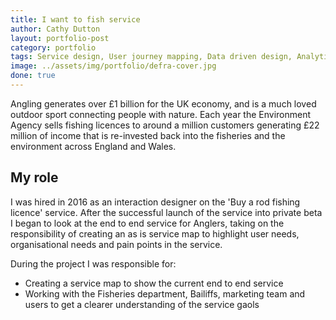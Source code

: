 ```yaml
---
title: I want to fish service
author: Cathy Dutton
layout: portfolio-post
category: portfolio
tags: Service design, User journey mapping, Data driven design, Analytics, Google tag manager
image: ../assets/img/portfolio/defra-cover.jpg
done: true
---
```


<p class="highlight-quote">
Angling generates over £1 billion for the UK economy, and is a much loved outdoor sport connecting people with nature. Each year the Environment Agency sells fishing licences to around a million customers generating £22 million of income that is re-invested back into the fisheries and the environment across England and Wales. 
</p>


<h2 class="heading">My role</h2>

I was hired in 2016 as an interaction designer on the 'Buy a rod fishing licence' service. After the successful launch of the service into private beta I began to look at the end to end service for Anglers, taking on the responsibility of creating an as is service map to highlight user needs, organisational needs and pain points in the service.

During the project I was responsible for:

 * Creating a service map to show the current end to end service
 * Working with the Fisheries department, Bailiffs, marketing team and users to get a clearer understanding of the service gaols
 <!-- * Creating an assumption map to be used in user research to prove or disprove ideas for improving the service -->
 <!--* Creating a dashboard to show sales across all channels -->

 <!-- Add images of both maps -->


<!-- Google tag manager - Dashboard of all sales

The ‘I want to fish’ service is ….

Highlighting key drivers for angling “Sense of achievement”, “Health and well being”, “social” etc.

Highlighting key user needs “I want to fish”, “I want to enjoy nature”, “I want to relax”

Highlight key organisational needs “We need to keep rivers clean”, “We need to conserve freshwater and migratory fish stocks and report on this too???”, and “We need to increase participation in order to improve the environment”

Working on service mapping and end to end user journeys, working with policy, bailiffs call centre staff, fisheries officers, users and the communications team to highlight key pain points in the current user journey.

- WORK WITH SERVICE MANAGER ON FRAMING THE SEVICE VISION TO MEET USER NEEDS AND TO FOCUS ON THE END TO END JOURNEY.

Focus on the problem not the soloution
Be adabtable to chang

Digi fish to improve the efficiency and visability of enfourcement




Work alongside the senior fisheries team etc to map out the future service vision, What we want to do, how we will get there, what will be different.


Work with policy on 7 day service vision research project.

Abolish juniors having to buy a licence

Discovery into catch returns 

Discovery into compliance

effecting stratergey and delivery plans based on service deisgn


## Outcomes

Remove the need to register for a free junior licence
Work on bilaws content
Mssion statement created with User researcher
Future mapping
personas -->


<!-- BYELWAS
CATCH RETURNS
RESPONSIBLE ANGLING
COMPLIANCE -->

